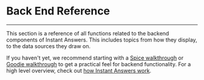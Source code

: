 # Back End Reference

----

This section is a reference of all functions related to the backend components of Instant Answers. This includes topics from how they display, to the data sources they draw on.

If you haven't yet, we recommend starting with a [Spice walkthrough](http://docs.duckduckhack.com/walkthroughs/forum-lookup.html) or [Goodie walkthrough](http://docs.duckduckhack.com/walkthroughs/calculation.html) to get a practical feel for backend functionality. For a high level overview, check out [how Instant Answers work](http://docs.duckduckhack.com/welcome/how-ias-work.html).